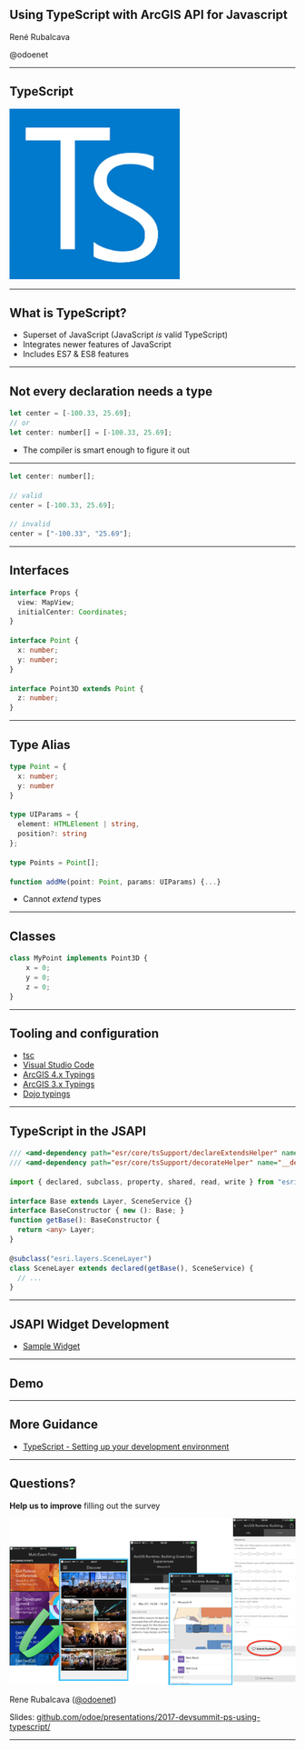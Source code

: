 <!-- .slide: class="title" -->

## Using TypeScript with ArcGIS API for Javascript

René Rubalcava

@odoenet

---

<!-- .slide: class="section" -->

## TypeScript
![TypeScript](images/typescriptlogo.png)

---

## What is TypeScript?
- Superset of JavaScript (JavaScript *is* valid TypeScript)
- Integrates newer features of JavaScript
- Includes ES7 & ES8 features

---

## Not every declaration needs a type
```javascript
let center = [-100.33, 25.69];
// or
let center: number[] = [-100.33, 25.69];
```
- The compiler is smart enough to figure it out

---

```javascript
let center: number[];

// valid
center = [-100.33, 25.69];

// invalid
center = ["-100.33", "25.69"];
```

---

## Interfaces

```typescript
interface Props {
  view: MapView;
  initialCenter: Coordinates;
}

interface Point {
  x: number;
  y: number;
}

interface Point3D extends Point {
  z: number;
}

```

---

## Type Alias

```typescript
type Point = {
  x: number;
  y: number
}

type UIParams = {
  element: HTMLElement | string,
  position?: string
};

type Points = Point[];

function addMe(point: Point, params: UIParams) {...}

```

- Cannot _extend_ types

---

## Classes

```typescript
class MyPoint implements Point3D {
	x = 0;
	y = 0;
	z = 0;
}
```

---

## Tooling and configuration

- [tsc](https://www.npmjs.com/package/typescript)
- [Visual Studio Code](https://code.visualstudio.com/)
- [ArcGIS 4.x Typings](https://github.com/Esri/jsapi-resources/tree/master/4.x/typescript)
- [ArcGIS 3.x Typings](https://github.com/Esri/jsapi-resources/tree/master/3.x/typescript)
- [Dojo typings](https://github.com/dojo/typings)

---

## TypeScript in the JSAPI

```ts
/// <amd-dependency path="esr/core/tsSupport/declareExtendsHelper" name="__extends" />
/// <amd-dependency path="esr/core/tsSupport/decorateHelper" name="__decorate" />

import { declared, subclass, property, shared, read, write } from "esri/core/tsSupport/declare";

interface Base extends Layer, SceneService {}
interface BaseConstructor { new (): Base; }
function getBase(): BaseConstructor {
  return <any> Layer;
}

@subclass("esri.layers.SceneLayer")
class SceneLayer extends declared(getBase(), SceneService) {
  // ...
}
```

---

## JSAPI Widget Development

- [Sample Widget](https://github.com/Esri/arcgis-js-api/blob/4master/widgets/Home.tsx)

---

<!-- .slide: class="section" -->

## Demo

---

## More Guidance

- [TypeScript - Setting up your development environment](https://developers.arcgis.com/javascript/latest/guide/typescript-setup/index.html)

---

<!-- .slide: class="questions" -->

## Questions?

**Help us to improve** filling out the survey

![Survey](images/survey-slide.png)

Rene Rubalcava ([@odoenet](https://twitter.com/odoenet))

Slides: [github.com/odoe/presentations/2017-devsummit-ps-using-typescript/](github.com/odoe/presentations/2017-devsummit-ps-using-typescript)

---


<!-- .slide: class="end" -->
